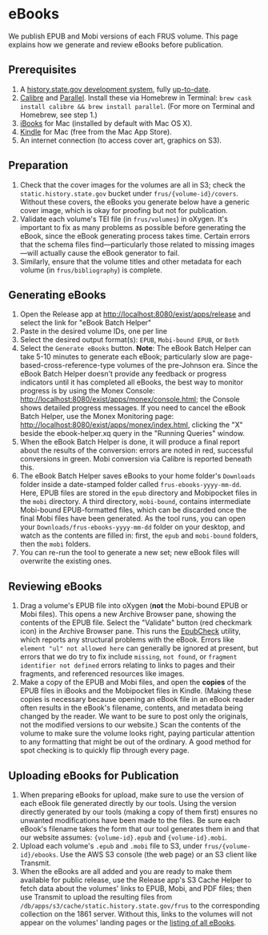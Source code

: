 # eBooks

We publish EPUB and Mobi versions of each FRUS volume. This page explains how we generate and review eBooks before publication.

## Prerequisites

1. A [history.state.gov development system](setup), fully [up-to-date](version-control).
1. [Calibre](http://calibre-ebook.com/) and [Parallel](http://www.gnu.org/software/parallel/). Install these via Homebrew in Terminal: `brew cask install calibre && brew install parallel`. (For more on Terminal and Homebrew, see step 1.)
1. [iBooks](https://www.apple.com/support/mac-apps/ibooks/) for Mac (installed by default with Mac OS X).
1. [Kindle](https://itunes.apple.com/us/app/kindle/id405399194?mt=12) for Mac (free from the Mac App Store).
1. An internet connection (to access cover art, graphics on S3).

## Preparation

1. Check that the cover images for the volumes are all in S3; check the `static.history.state.gov` bucket under `frus/{volume-id}/covers`. Without these covers, the eBooks you generate below have a generic cover image, which is okay for proofing but not for publication. 
1. Validate each volume's TEI file (in `frus/volumes`) in oXygen. It's important to fix as many problems as possible before generating the eBook, since the eBook generating process takes time. Certain errors that the schema files find—particularly those related to missing images—will actually cause the eBook generator to fail.
1. Similarly, ensure that the volume titles and other metadata for each volume (in `frus/bibliography`) is complete.

## Generating eBooks

1. Open the Release app at <http://localhost:8080/exist/apps/release> and select the link for "eBook Batch Helper" 
1. Paste in the desired volume IDs, one per line
1. Select the desired output format(s): `EPUB`, `Mobi-bound EPUB`, or `Both`
1. Select the `Generate eBooks` button. **Note**: The eBook Batch Helper can take 5-10 minutes to generate each eBook; particularly slow are page-based-cross-reference-type volumes of the pre-Johnson era. Since the eBook Batch Helper doesn't provide any feedback or progress indicators until it has completed all eBooks, the best way to monitor progress is by using the Monex Console: <http://localhost:8080/exist/apps/monex/console.html>; the Console shows detailed progress messages. If you need to cancel the eBook Batch Helper, use the Monex Monitoring page: <http://localhost:8080/exist/apps/monex/index.html>, clicking the "X" beside the ebook-helper.xq query in the "Running Queries" window.
1. When the eBook Batch Helper is done, it will produce a final report about the results of the conversion: errors are noted in red, successful conversions in green. Mobi conversion via Calibre is reported beneath this.
1. The eBook Batch Helper saves eBooks to your home folder's `Downloads` folder inside a date-stamped folder called `frus-ebooks-yyyy-mm-dd`. Here, EPUB files are stored in the `epub` directory and Mobipocket files in the `mobi` directory. A third directory, `mobi-bound`, contains intermediate Mobi-bound EPUB-formatted files, which can be discarded once the final Mobi files have been generated. As the tool runs, you can open your `Downloads/frus-ebooks-yyyy-mm-dd` folder on your desktop, and watch as the contents are filled in: first, the `epub` and `mobi-bound` folders, then the `mobi` folders.
1. You can re-run the tool to generate a new set; new eBook files will overwrite the existing ones.

## Reviewing eBooks

1. Drag a volume's EPUB file into oXygen (**not** the Mobi-bound EPUB or Mobi files). This opens a new Archive Browser pane, showing the contents of the EPUB file. Select the "Validate" button (red checkmark icon) in the Archive Browser pane. This runs the [EpubCheck](http://www.oxygenxml.com/xml_editor/epub.html) utility, which reports any structural problems with the eBook. Errors like `element "ul" not allowed here` can generally be ignored at present, but errors that we do try to fix include `missing`, `not found`, or `fragment identifier not defined` errors relating to links to pages and their fragments, and referenced resources like images. 
1. Make a copy of the EPUB and Mobi files, and open the **copies** of the EPUB files in iBooks and the Mobipocket files in Kindle. (Making these copies is necessary because opening an eBook file in an eBook reader often results in the eBook's filename, contents, and metadata being changed by the reader. We want to be sure to post only the originals, not the modified versions to our website.) Scan the contents of the volume to make sure the volume looks right, paying particular attention to any formatting that might be out of the ordinary. A good method for spot checking is to quickly flip through every page.

## Uploading eBooks for Publication

1. When preparing eBooks for upload, make sure to use the version of each eBook file generated directly by our tools. Using the version directly generated by our tools (making a copy of them first) ensures no unwanted modifications have been made to the files. Be sure each eBook's filename takes the form that our tool generates them in and that our website assumes: `{volume-id}.epub` and `{volume-id}.mobi`. 
1. Upload each volume's `.epub` and `.mobi` file to S3, under `frus/{volume-id}/ebooks`. Use the AWS S3 console (the web page) or an S3 client like Transmit.
1. When the eBooks are all added and you are ready to make them available for public release, use the Release app's S3 Cache Helper to fetch data about the volumes' links to EPUB, Mobi, and PDF files; then use Transmit to upload the resulting files from `/db/apps/s3/cache/static.history.state.gov/frus` to the corresponding collection on the 1861 server. Without this, links to the volumes will not appear on the volumes' landing pages or the [listing of all eBooks](https://history.state.gov/historicaldocuments/ebooks).